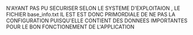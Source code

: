 ###
N'AYANT PAS PU SECURISER SELON LE SYSTEME D'EXPLOITAION , LE FICHIER base_info.txt IL EST EST DONC PRIMORDIALE DE NE PAS LA CONFIGURATION PUISQU'ELLE CONTIENT DES DONNEES IMPORTANTES POUR LE BON FONCTIONEMENT DE L'APPLICATION

###